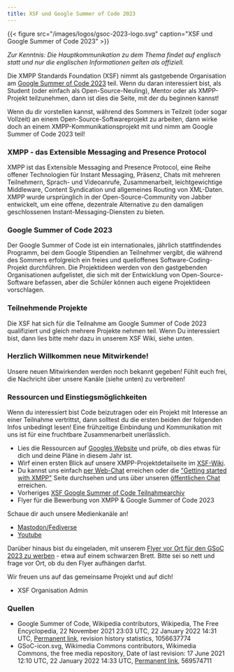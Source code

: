 ```yaml
---
title: XSF und Google Summer of Code 2023
---
```


{{< figure src="/images/logos/gsoc-2023-logo.svg" caption="XSF und Google Summer of Code 2023" >}}

_Zur Kenntnis: Die Hauptkommunikation zu dem Thema findet auf englisch statt und nur die englischen Informationen gelten als offiziell._

Die XMPP Standards Foundation (XSF) nimmt als gastgebende Organisation am [Google Summer of Code 2023](https://summerofcode.withgoogle.com/programs/2023) teil.
Wenn du daran interessiert bist, als Student (oder einfach als Open-Source-Neuling), Mentor oder als XMPP-Projekt teilzunehmen, dann ist dies die Seite, mit der du beginnen kannst!
 
Wenn du dir vorstellen kannst, während des Sommers in Teilzeit (oder sogar Vollzeit) an einem Open-Source-Softwareprojekt zu arbeiten, dann wirke doch an einem XMPP-Kommunikationsprojekt mit und nimm am Google Summer of Code 2023 teil!

### XMPP - das Extensible Messaging and Presence Protocol

XMPP ist das Extensible Messaging and Presence Protocol, eine Reihe offener Technologien für Instant Messaging, Präsenz, Chats mit mehreren Teilnehmern, Sprach- und Videoanrufe, Zusammenarbeit, leichtgewichtige Middleware, Content Syndication und allgemeines Routing von XML-Daten. XMPP wurde ursprünglich in der Open-Source-Community von Jabber entwickelt, um eine offene, dezentrale Alternative zu den damaligen geschlossenen Instant-Messaging-Diensten zu bieten.

### Google Summer of Code 2023

Der Google Summer of Code ist ein internationales, jährlich stattfindendes Programm, bei dem Google Stipendien an Teilnehmer vergibt, die während des Sommers erfolgreich ein freies und quelloffenes Software-Coding-Projekt durchführen. Die Projektideen werden von den gastgebenden Organisationen aufgelistet, die sich mit der Entwicklung von Open-Source-Software befassen, aber die Schüler können auch eigene Projektideen vorschlagen. 

### Teilnehmende Projekte

Die XSF hat sich für die Teilnahme am Google Summer of Code 2023 qualifiziert und gleich mehrere Projekte nehmen teil. Wenn Du interessiert bist, dann lies bitte mehr dazu in unserem XSF Wiki, siehe unten.

### Herzlich Willkommen neue Mitwirkende!

Unsere neuen Mitwirkenden werden noch bekannt gegeben! Fühlt euch frei, die Nachricht über unsere Kanäle (siehe unten) zu verbreiten!

### Ressourcen und Einstiegsmöglichkeiten

Wenn du interessiert bist Code beizutragen oder ein Projekt mit Interesse an einer Teilnahme vertrittst, dann solltest du die ersten beiden der folgenden Infos unbedingt lesen! Eine frühzeitige Einbindung und Kommunikation mit uns ist für eine fruchtbare Zusammenarbeit unerlässlich.

- Lies die Ressourcen auf [Googles Website](https://summerofcode.withgoogle.com/help) und prüfe, ob dies etwas für dich und deine Pläne in diesem Jahr ist.
- Wirf einen ersten Blick auf unsere XMPP-Projektdetailseite im [XSF-Wiki](https://wiki.xmpp.org/web/Google_Summer_of_Code_2023).
- Du kannst uns einfach [per Web-Chat](https://xmpp.org/chat#converse/room?jid=gsoc@muc.xmpp.org) erreichen oder die ["Getting started with XMPP"](https://xmpp.org/getting-started/) Seite durchsehen und uns über unseren [öffentlichen Chat](xmpp:gsoc@muc.xmpp.org?join) erreichen.
- Vorheriges [XSF Google Summer of Code Teilnahmearchiv](https://wiki.xmpp.org/web/GSoC#Overview)
- Flyer für die Bewerbung von XMPP & Google Summer of Code 2023

Schaue dir auch unsere Medienkanäle an!

- [Mastodon/Fediverse](https://fosstodon.org/@xmpp/)
- [Youtube](https://www.youtube.com/c/XMPPStandardsFoundation)

Darüber hinaus bist du eingeladen, mit unserem [Flyer vor Ort für den GSoC 2023 zu werben](/images/promo/Flyer_XMPP_GSoC2022_DE.pdf) - etwa auf einem schwarzen Brett. Bitte sei so nett und frage vor Ort, ob du den Flyer aufhängen darfst.

Wir freuen uns auf das gemeinsame Projekt und auf dich!
 - XSF Organisation Admin

### Quellen

- Google Summer of Code, Wikipedia contributors, Wikipedia, The Free Encyclopedia, 22 November 2021 23:03 UTC, 22 January 2022 14:31 UTC, [Permanent link](https://en.wikipedia.org/w/index.php?title=Google_Summer_of_Code&oldid=1056637774), revision history statistics, 1056637774
- GSoC-icon.svg, Wikimedia Commons contributors, Wikimedia Commons, the free media repository, Date of last revision: 17 June 2021 12:10 UTC, 22 January 2022 14:33 UTC, [Permanent link](https://commons.wikimedia.org/w/index.php?title=File:GSoC-icon.svg&oldid=569574711), 569574711
